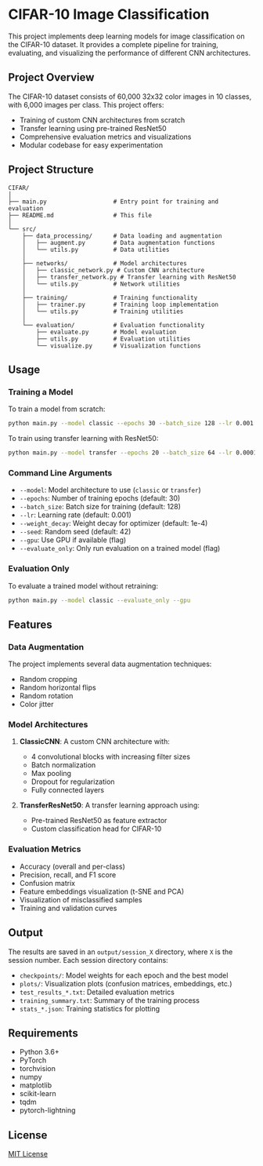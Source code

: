 # CIFAR-10 Image Classification

This project implements deep learning models for image classification on the CIFAR-10 dataset. It provides a complete pipeline for training, evaluating, and visualizing the performance of different CNN architectures.

## Project Overview

The CIFAR-10 dataset consists of 60,000 32x32 color images in 10 classes, with 6,000 images per class. This project offers:

- Training of custom CNN architectures from scratch
- Transfer learning using pre-trained ResNet50
- Comprehensive evaluation metrics and visualizations
- Modular codebase for easy experimentation

## Project Structure

```
CIFAR/
│
├── main.py                   # Entry point for training and evaluation
├── README.md                 # This file
│
└── src/
    ├── data_processing/      # Data loading and augmentation
    │   ├── augment.py        # Data augmentation functions
    │   └── utils.py          # Data utilities
    │
    ├── networks/             # Model architectures
    │   ├── classic_network.py # Custom CNN architecture
    │   ├── transfer_network.py # Transfer learning with ResNet50
    │   └── utils.py          # Network utilities
    │
    ├── training/             # Training functionality
    │   ├── trainer.py        # Training loop implementation
    │   └── utils.py          # Training utilities
    │
    └── evaluation/           # Evaluation functionality
        ├── evaluate.py       # Model evaluation
        ├── utils.py          # Evaluation utilities
        └── visualize.py      # Visualization functions
```

## Usage

### Training a Model

To train a model from scratch:

```bash
python main.py --model classic --epochs 30 --batch_size 128 --lr 0.001 --gpu
```

To train using transfer learning with ResNet50:

```bash
python main.py --model transfer --epochs 20 --batch_size 64 --lr 0.0001 --gpu
```

### Command Line Arguments

- `--model`: Model architecture to use (`classic` or `transfer`)
- `--epochs`: Number of training epochs (default: 30)
- `--batch_size`: Batch size for training (default: 128)
- `--lr`: Learning rate (default: 0.001)
- `--weight_decay`: Weight decay for optimizer (default: 1e-4)
- `--seed`: Random seed (default: 42)
- `--gpu`: Use GPU if available (flag)
- `--evaluate_only`: Only run evaluation on a trained model (flag)

### Evaluation Only

To evaluate a trained model without retraining:

```bash
python main.py --model classic --evaluate_only --gpu
```

## Features

### Data Augmentation

The project implements several data augmentation techniques:
- Random cropping
- Random horizontal flips
- Random rotation
- Color jitter

### Model Architectures

1. **ClassicCNN**: A custom CNN architecture with:
   - 4 convolutional blocks with increasing filter sizes
   - Batch normalization
   - Max pooling
   - Dropout for regularization
   - Fully connected layers

2. **TransferResNet50**: A transfer learning approach using:
   - Pre-trained ResNet50 as feature extractor
   - Custom classification head for CIFAR-10

### Evaluation Metrics

- Accuracy (overall and per-class)
- Precision, recall, and F1 score
- Confusion matrix
- Feature embeddings visualization (t-SNE and PCA)
- Visualization of misclassified samples
- Training and validation curves

## Output

The results are saved in an `output/session_X` directory, where `X` is the session number. Each session directory contains:

- `checkpoints/`: Model weights for each epoch and the best model
- `plots/`: Visualization plots (confusion matrices, embeddings, etc.)
- `test_results_*.txt`: Detailed evaluation metrics
- `training_summary.txt`: Summary of the training process
- `stats_*.json`: Training statistics for plotting

## Requirements

- Python 3.6+
- PyTorch
- torchvision
- numpy
- matplotlib
- scikit-learn
- tqdm
- pytorch-lightning

## License

[MIT License](LICENSE) 